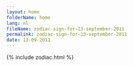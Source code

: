```yaml
---
layout: home
folderName: home
lang: nl
fileName: zodiac-sign-for-13-september-2011
permalink: zodiac-sign-for-13-september-2011
date: 13-09-2011
---
```

{% include zodiac.html %}
